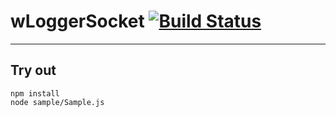
# wLoggerSocket [![Build Status](https://travis-ci.org/Wandalen/wLoggerSocket.svg?branch=master)](https://travis-ci.org/Wandalen/wLoggerSocket)

___

## Try out
```
npm install
node sample/Sample.js
```

